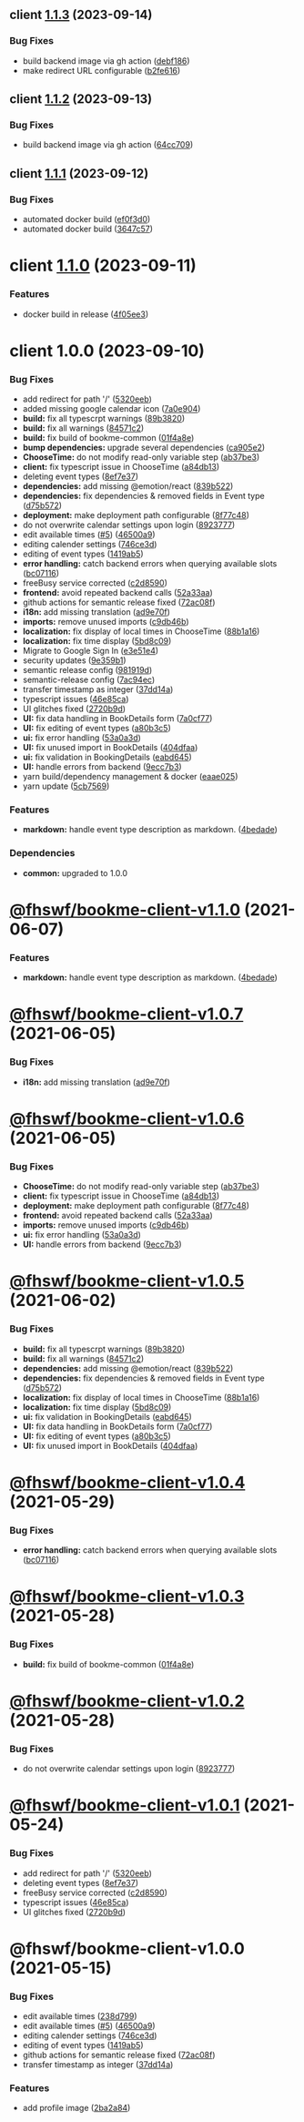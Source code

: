 ## client [1.1.3](https://github.com/fhswf/book_me/compare/client@1.1.2...client@1.1.3) (2023-09-14)


### Bug Fixes

* build backend image via gh action ([debf186](https://github.com/fhswf/book_me/commit/debf18672509d5bd0610c9a9c80bddd315430c4a))
* make redirect URL configurable ([b2fe616](https://github.com/fhswf/book_me/commit/b2fe616e62a4f14910fe22e412537e771471ecd9))

## client [1.1.2](https://github.com/fhswf/book_me/compare/client@1.1.1...client@1.1.2) (2023-09-13)


### Bug Fixes

* build backend image via gh action ([64cc709](https://github.com/fhswf/book_me/commit/64cc7099d0613010aba03c75a8b4169915dbd767))

## client [1.1.1](https://github.com/fhswf/book_me/compare/client@1.1.0...client@1.1.1) (2023-09-12)


### Bug Fixes

* automated docker build ([ef0f3d0](https://github.com/fhswf/book_me/commit/ef0f3d0c6f85fd934dd607e446d68599ba0fd2f3))
* automated docker build ([3647c57](https://github.com/fhswf/book_me/commit/3647c579e5e261f60d503f3989a591043d8288a6))

# client [1.1.0](https://github.com/fhswf/book_me/compare/client@1.0.0...client@1.1.0) (2023-09-11)


### Features

* docker build in release ([4f05ee3](https://github.com/fhswf/book_me/commit/4f05ee3f72cc8ab6482a22498bb2069b1b1a03c4))

# client 1.0.0 (2023-09-10)


### Bug Fixes

* add redirect for path '/' ([5320eeb](https://github.com/fhswf/book_me/commit/5320eeb4fc08924103bcaf0d08b85720bfd0ff4f))
* added missing google calendar icon ([7a0e904](https://github.com/fhswf/book_me/commit/7a0e904045bc70a9c770c5bafa25f84176b75053))
* **build:** fix all typescrpt warnings ([89b3820](https://github.com/fhswf/book_me/commit/89b38207e0e8f4da67793318b36137cf8834c66c))
* **build:** fix all warnings ([84571c2](https://github.com/fhswf/book_me/commit/84571c2aa4342c25b5d6a22fa639cd236f067cb2))
* **build:** fix build of bookme-common ([01f4a8e](https://github.com/fhswf/book_me/commit/01f4a8e5475c8f425a0857b571b4735b1ddeb8b5))
* **bump dependencies:** upgrade several dependencies ([ca905e2](https://github.com/fhswf/book_me/commit/ca905e241e31bbbe69d05a7e4bec76b0bd4a9bcc))
* **ChooseTime:** do not modify read-only variable step ([ab37be3](https://github.com/fhswf/book_me/commit/ab37be3ccb9805f6311273256591fb78a1020fa3))
* **client:** fix typescript issue in ChooseTime ([a84db13](https://github.com/fhswf/book_me/commit/a84db131e5f801f5045882026619f5ce1300c733))
* deleting event types ([8ef7e37](https://github.com/fhswf/book_me/commit/8ef7e37f9b68679c48295c1bbd84fed869218c55))
* **dependencies:** add missing @emotion/react ([839b522](https://github.com/fhswf/book_me/commit/839b522d099ad9db003bcaa25074cff916fdb501))
* **dependencies:** fix dependencies & removed fields in Event type ([d75b572](https://github.com/fhswf/book_me/commit/d75b572c5c7b0a47d0b1e15ead675fa46fa3fc94))
* **deployment:** make deployment path configurable ([8f77c48](https://github.com/fhswf/book_me/commit/8f77c4871df2baaf16f26ed9eace9a385e025f98))
* do not overwrite calendar settings upon login ([8923777](https://github.com/fhswf/book_me/commit/892377784cc94f2243c193f0763c82e7e58e7c16))
* edit available times ([#5](https://github.com/fhswf/book_me/issues/5)) ([46500a9](https://github.com/fhswf/book_me/commit/46500a9c33da1279c612938652eb765c0dd76b91))
* editing calender settings ([746ce3d](https://github.com/fhswf/book_me/commit/746ce3def2637c4f731e25785f28488bffe18f1e))
* editing of event types ([1419ab5](https://github.com/fhswf/book_me/commit/1419ab5abe186854fd2902eee880c925bafe72cd))
* **error handling:** catch backend errors when querying available slots ([bc07116](https://github.com/fhswf/book_me/commit/bc07116a28326450179796b6a9f119160b0c2c96))
* freeBusy service corrected ([c2d8590](https://github.com/fhswf/book_me/commit/c2d85904dfb2393faadf1caa4dd1b4af107e44f9))
* **frontend:** avoid repeated backend calls ([52a33aa](https://github.com/fhswf/book_me/commit/52a33aa3b128e2c5a092ea2aff8a5bf70993c2da))
* github actions for semantic release fixed ([72ac08f](https://github.com/fhswf/book_me/commit/72ac08ff062d91c2e05b1671c31eaa64d11de74f))
* **i18n:** add missing translation ([ad9e70f](https://github.com/fhswf/book_me/commit/ad9e70f891d3d0b4e99e95501c14b4b04e65e41b))
* **imports:** remove unused imports ([c9db46b](https://github.com/fhswf/book_me/commit/c9db46b3cd0bd7ada2a09dcf7063dd2f8631f704))
* **localization:** fix display of local times in ChooseTime ([88b1a16](https://github.com/fhswf/book_me/commit/88b1a1675361316095e2a7b59108cd88996de8aa))
* **localization:** fix time display ([5bd8c09](https://github.com/fhswf/book_me/commit/5bd8c095d270021f69d56e291c353e3978a6f4d9))
* Migrate to Google Sign In ([e3e51e4](https://github.com/fhswf/book_me/commit/e3e51e4dde061b522641194ef2c1374e924797ba))
* security updates ([9e359b1](https://github.com/fhswf/book_me/commit/9e359b187ca2f5496fc1ef384172c49ff562ae3f))
* semantic release config ([981919d](https://github.com/fhswf/book_me/commit/981919d114991237ba83a04dbc95e04f29ed30f1))
* semantic-release config ([7ac94ec](https://github.com/fhswf/book_me/commit/7ac94ec675b5b1a9644a013e208f214aeb7300fe))
* transfer timestamp as integer ([37dd14a](https://github.com/fhswf/book_me/commit/37dd14a5b0ddfa4a9e5126eb345616cf3e6e5c64))
* typescript issues ([46e85ca](https://github.com/fhswf/book_me/commit/46e85cab96b0180b999151d8909b5afaaf69a2fd))
* UI glitches fixed ([2720b9d](https://github.com/fhswf/book_me/commit/2720b9d26ee4779988d71275e1d7ff4e3cc94bb1))
* **UI:** fix data handling in BookDetails form ([7a0cf77](https://github.com/fhswf/book_me/commit/7a0cf77ba54c0207cc63b35d94f03b009258c57f))
* **UI:** fix editing of event types ([a80b3c5](https://github.com/fhswf/book_me/commit/a80b3c50263e08c58e97051840a4016b971c3585))
* **ui:** fix error handling ([53a0a3d](https://github.com/fhswf/book_me/commit/53a0a3d1ab0c53e5720a97b2baf3a182d17048e2))
* **UI:** fix unused import in BookDetails ([404dfaa](https://github.com/fhswf/book_me/commit/404dfaab0b85faeef206a0dd61cee980e4b4ae52))
* **ui:** fix validation in BookingDetails ([eabd645](https://github.com/fhswf/book_me/commit/eabd64587d56b17d6685abcd7c9bec549ae3b49b))
* **UI:** handle errors from backend ([9ecc7b3](https://github.com/fhswf/book_me/commit/9ecc7b3f310112cd4635fd02dd65514274ff55cd))
* yarn build/dependency management & docker ([eaae025](https://github.com/fhswf/book_me/commit/eaae025680d1a840765406f2c3fb2eed9c238c43))
* yarn update ([5cb7569](https://github.com/fhswf/book_me/commit/5cb756914f707effd18ec33430f3e5e71713a0ed))


### Features

* **markdown:** handle event type description as markdown. ([4bedade](https://github.com/fhswf/book_me/commit/4bedade846876fe6eedb5b0f4d986a33c8d283b2))





### Dependencies

* **common:** upgraded to 1.0.0

# [@fhswf/bookme-client-v1.1.0](https://github.com/fhswf/book_me/compare/@fhswf/bookme-client-v1.0.7...@fhswf/bookme-client-v1.1.0) (2021-06-07)


### Features

* **markdown:** handle event type description as markdown. ([4bedade](https://github.com/fhswf/book_me/commit/4bedade846876fe6eedb5b0f4d986a33c8d283b2))

# [@fhswf/bookme-client-v1.0.7](https://github.com/fhswf/book_me/compare/@fhswf/bookme-client-v1.0.6...@fhswf/bookme-client-v1.0.7) (2021-06-05)


### Bug Fixes

* **i18n:** add missing translation ([ad9e70f](https://github.com/fhswf/book_me/commit/ad9e70f891d3d0b4e99e95501c14b4b04e65e41b))

# [@fhswf/bookme-client-v1.0.6](https://github.com/fhswf/book_me/compare/@fhswf/bookme-client-v1.0.5...@fhswf/bookme-client-v1.0.6) (2021-06-05)


### Bug Fixes

* **ChooseTime:** do not modify read-only variable step ([ab37be3](https://github.com/fhswf/book_me/commit/ab37be3ccb9805f6311273256591fb78a1020fa3))
* **client:** fix typescript issue in ChooseTime ([a84db13](https://github.com/fhswf/book_me/commit/a84db131e5f801f5045882026619f5ce1300c733))
* **deployment:** make deployment path configurable ([8f77c48](https://github.com/fhswf/book_me/commit/8f77c4871df2baaf16f26ed9eace9a385e025f98))
* **frontend:** avoid repeated backend calls ([52a33aa](https://github.com/fhswf/book_me/commit/52a33aa3b128e2c5a092ea2aff8a5bf70993c2da))
* **imports:** remove unused imports ([c9db46b](https://github.com/fhswf/book_me/commit/c9db46b3cd0bd7ada2a09dcf7063dd2f8631f704))
* **ui:** fix error handling ([53a0a3d](https://github.com/fhswf/book_me/commit/53a0a3d1ab0c53e5720a97b2baf3a182d17048e2))
* **UI:** handle errors from backend ([9ecc7b3](https://github.com/fhswf/book_me/commit/9ecc7b3f310112cd4635fd02dd65514274ff55cd))

# [@fhswf/bookme-client-v1.0.5](https://github.com/fhswf/book_me/compare/@fhswf/bookme-client-v1.0.4...@fhswf/bookme-client-v1.0.5) (2021-06-02)


### Bug Fixes

* **build:** fix all typescrpt warnings ([89b3820](https://github.com/fhswf/book_me/commit/89b38207e0e8f4da67793318b36137cf8834c66c))
* **build:** fix all warnings ([84571c2](https://github.com/fhswf/book_me/commit/84571c2aa4342c25b5d6a22fa639cd236f067cb2))
* **dependencies:** add missing @emotion/react ([839b522](https://github.com/fhswf/book_me/commit/839b522d099ad9db003bcaa25074cff916fdb501))
* **dependencies:** fix dependencies & removed fields in Event type ([d75b572](https://github.com/fhswf/book_me/commit/d75b572c5c7b0a47d0b1e15ead675fa46fa3fc94))
* **localization:** fix display of local times in ChooseTime ([88b1a16](https://github.com/fhswf/book_me/commit/88b1a1675361316095e2a7b59108cd88996de8aa))
* **localization:** fix time display ([5bd8c09](https://github.com/fhswf/book_me/commit/5bd8c095d270021f69d56e291c353e3978a6f4d9))
* **ui:** fix validation in BookingDetails ([eabd645](https://github.com/fhswf/book_me/commit/eabd64587d56b17d6685abcd7c9bec549ae3b49b))
* **UI:** fix data handling in BookDetails form ([7a0cf77](https://github.com/fhswf/book_me/commit/7a0cf77ba54c0207cc63b35d94f03b009258c57f))
* **UI:** fix editing of event types ([a80b3c5](https://github.com/fhswf/book_me/commit/a80b3c50263e08c58e97051840a4016b971c3585))
* **UI:** fix unused import in BookDetails ([404dfaa](https://github.com/fhswf/book_me/commit/404dfaab0b85faeef206a0dd61cee980e4b4ae52))

# [@fhswf/bookme-client-v1.0.4](https://github.com/fhswf/book_me/compare/@fhswf/bookme-client-v1.0.3...@fhswf/bookme-client-v1.0.4) (2021-05-29)


### Bug Fixes

* **error handling:** catch backend errors when querying available slots ([bc07116](https://github.com/fhswf/book_me/commit/bc07116a28326450179796b6a9f119160b0c2c96))

# [@fhswf/bookme-client-v1.0.3](https://github.com/fhswf/book_me/compare/@fhswf/bookme-client-v1.0.2...@fhswf/bookme-client-v1.0.3) (2021-05-28)


### Bug Fixes

* **build:** fix build of bookme-common ([01f4a8e](https://github.com/fhswf/book_me/commit/01f4a8e5475c8f425a0857b571b4735b1ddeb8b5))

# [@fhswf/bookme-client-v1.0.2](https://github.com/fhswf/book_me/compare/@fhswf/bookme-client-v1.0.1...@fhswf/bookme-client-v1.0.2) (2021-05-28)


### Bug Fixes

* do not overwrite calendar settings upon login ([8923777](https://github.com/fhswf/book_me/commit/892377784cc94f2243c193f0763c82e7e58e7c16))

# [@fhswf/bookme-client-v1.0.1](https://github.com/fhswf/book_me/compare/@fhswf/bookme-client-v1.0.0...@fhswf/bookme-client-v1.0.1) (2021-05-24)


### Bug Fixes

* add redirect for path '/' ([5320eeb](https://github.com/fhswf/book_me/commit/5320eeb4fc08924103bcaf0d08b85720bfd0ff4f))
* deleting event types ([8ef7e37](https://github.com/fhswf/book_me/commit/8ef7e37f9b68679c48295c1bbd84fed869218c55))
* freeBusy service corrected ([c2d8590](https://github.com/fhswf/book_me/commit/c2d85904dfb2393faadf1caa4dd1b4af107e44f9))
* typescript issues ([46e85ca](https://github.com/fhswf/book_me/commit/46e85cab96b0180b999151d8909b5afaaf69a2fd))
* UI glitches fixed ([2720b9d](https://github.com/fhswf/book_me/commit/2720b9d26ee4779988d71275e1d7ff4e3cc94bb1))

# @fhswf/bookme-client-v1.0.0 (2021-05-15)


### Bug Fixes

* edit available times ([238d799](https://github.com/fhswf/book_me/commit/238d7995005bfd7fca0ed25abc56f23dfc06567a))
* edit available times ([#5](https://github.com/fhswf/book_me/issues/5)) ([46500a9](https://github.com/fhswf/book_me/commit/46500a9c33da1279c612938652eb765c0dd76b91))
* editing calender settings ([746ce3d](https://github.com/fhswf/book_me/commit/746ce3def2637c4f731e25785f28488bffe18f1e))
* editing of event types ([1419ab5](https://github.com/fhswf/book_me/commit/1419ab5abe186854fd2902eee880c925bafe72cd))
* github actions for semantic release fixed ([72ac08f](https://github.com/fhswf/book_me/commit/72ac08ff062d91c2e05b1671c31eaa64d11de74f))
* transfer timestamp as integer ([37dd14a](https://github.com/fhswf/book_me/commit/37dd14a5b0ddfa4a9e5126eb345616cf3e6e5c64))


### Features

* add profile image ([2ba2a84](https://github.com/fhswf/book_me/commit/2ba2a84e942d9c556e930d3a6c376b5c46b06872))
